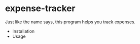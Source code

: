 # expense-tracker

Just like the name says, this program helps you track expenses.

- Installation
- Usage
